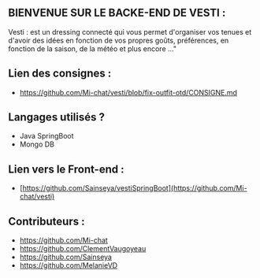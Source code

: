 ## BIENVENUE SUR LE BACKE-END DE VESTI  :

Vesti : est un dressing connecté qui vous permet d'organiser vos tenues et d'avoir des idées en fonction de vos propres goûts, préférences, en fonction de la saison, de la météo et plus encore ..."

## Lien des consignes :
+ https://github.com/Mi-chat/vesti/blob/fix-outfit-otd/CONSIGNE.md

## Langages utilisés ?
+ Java SpringBoot
+ Mongo DB

## Lien vers le Front-end : 
+ [https://github.com/Sainseya/vestiSpringBoot](https://github.com/Mi-chat/vesti)

## Contributeurs :
+ https://github.com/Mi-chat
+ https://github.com/ClementVaugoyeau
+ https://github.com/Sainseya
+ https://github.com/MelanieVD
